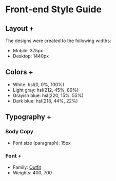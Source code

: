 # Front-end Style Guide

## Layout +

The designs were created to the following widths:

- Mobile: 375px
- Desktop: 1440px 

## Colors + 

- White: hsl(0, 0%, 100%)
- Light gray: hsl(212, 45%, 89%)
- Grayish blue: hsl(220, 15%, 55%)
- Dark blue: hsl(218, 44%, 22%)

## Typography + 

### Body Copy

- Font size (paragraph): 15px

### Font + 

- Family: [Outfit](https://fonts.google.com/specimen/Outfit)
- Weights: 400, 700
